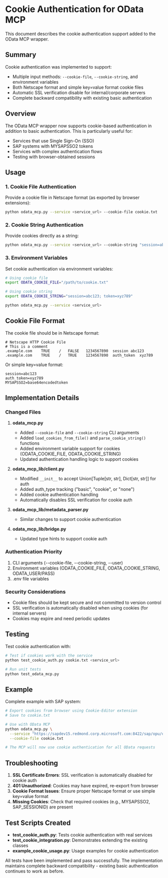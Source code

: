 # Cookie Authentication for OData MCP

This document describes the cookie authentication support added to the OData MCP wrapper.

## Summary

Cookie authentication was implemented to support:
- Multiple input methods: `--cookie-file`, `--cookie-string`, and environment variables
- Both Netscape format and simple key=value format cookie files
- Automatic SSL verification disable for internal/corporate servers
- Complete backward compatibility with existing basic authentication

## Overview

The OData MCP wrapper now supports cookie-based authentication in addition to basic authentication. This is particularly useful for:

- Services that use Single Sign-On (SSO)
- SAP systems with MYSAPSSO2 tokens
- Services with complex authentication flows
- Testing with browser-obtained sessions

## Usage

### 1. Cookie File Authentication

Provide a cookie file in Netscape format (as exported by browser extensions):

```bash
python odata_mcp.py --service <service_url> --cookie-file cookie.txt
```

### 2. Cookie String Authentication

Provide cookies directly as a string:

```bash
python odata_mcp.py --service <service_url> --cookie-string "session=abc123; token=xyz789"
```

### 3. Environment Variables

Set cookie authentication via environment variables:

```bash
# Using cookie file
export ODATA_COOKIE_FILE="/path/to/cookie.txt"

# Using cookie string
export ODATA_COOKIE_STRING="session=abc123; token=xyz789"

python odata_mcp.py --service <service_url>
```

## Cookie File Format

The cookie file should be in Netscape format:

```
# Netscape HTTP Cookie File
# This is a comment
.example.com	TRUE	/	FALSE	1234567890	session	abc123
.example.com	TRUE	/	TRUE	1234567890	auth_token	xyz789
```

Or simple key=value format:

```
session=abc123
auth_token=xyz789
MYSAPSSO2=base64encodedtoken
```

## Implementation Details

### Changed Files

1. **odata_mcp.py**
   - Added `--cookie-file` and `--cookie-string` CLI arguments
   - Added `load_cookies_from_file()` and `parse_cookie_string()` functions
   - Added environment variable support for cookies (ODATA_COOKIE_FILE, ODATA_COOKIE_STRING)
   - Updated authentication handling logic to support cookies

2. **odata_mcp_lib/client.py**
   - Modified `__init__` to accept Union[Tuple[str, str], Dict[str, str]] for auth
   - Added auth_type tracking ("basic", "cookie", or "none")
   - Added cookie authentication handling
   - Automatically disables SSL verification for cookie auth

3. **odata_mcp_lib/metadata_parser.py**
   - Similar changes to support cookie authentication

4. **odata_mcp_lib/bridge.py**
   - Updated type hints to support cookie auth

### Authentication Priority

1. CLI arguments (--cookie-file, --cookie-string, --user)
2. Environment variables (ODATA_COOKIE_FILE, ODATA_COOKIE_STRING, ODATA_USER/PASS)
3. .env file variables

### Security Considerations

- Cookie files should be kept secure and not committed to version control
- SSL verification is automatically disabled when using cookies (for internal servers)
- Cookies may expire and need periodic updates

## Testing

Test cookie authentication with:

```bash
# Test if cookies work with the service
python test_cookie_auth.py cookie.txt <service_url>

# Run unit tests
python test_odata_mcp.py
```

## Example

Complete example with SAP system:

```bash
# Export cookies from browser using Cookie-Editor extension
# Save to cookie.txt

# Use with OData MCP
python odata_mcp.py \
  --service "https://sapdev15.redmond.corp.microsoft.com:8422/sap/opu/odata/sap/ZSCR_105_RTS_OD_SRV/" \
  --cookie-file cookie.txt

# The MCP will now use cookie authentication for all OData requests
```

## Troubleshooting

1. **SSL Certificate Errors**: SSL verification is automatically disabled for cookie auth
2. **401 Unauthorized**: Cookies may have expired, re-export from browser
3. **Cookie Format Issues**: Ensure proper Netscape format or use simple key=value format
4. **Missing Cookies**: Check that required cookies (e.g., MYSAPSSO2, SAP_SESSIONID) are present

## Test Scripts Created

- **test_cookie_auth.py**: Tests cookie authentication with real services
- **test_cookie_integration.py**: Demonstrates extending the existing classes
- **example_cookie_usage.py**: Usage examples for cookie authentication

All tests have been implemented and pass successfully. The implementation maintains complete backward compatibility - existing basic authentication continues to work as before.